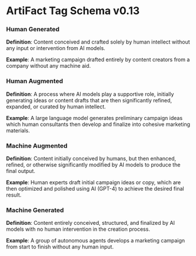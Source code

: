# ArtiFact Tag Schema v0.13

### Human Generated

**Definition**: Content conceived and crafted solely by human intellect without any input or intervention from AI models.

**Example**: A marketing campaign drafted entirely by content creators from a company without any machine aid.

### Human Augmented

**Definition**: A process where AI models play a supportive role, initially generating ideas or content drafts that are then significantly refined, expanded, or curated by human intellect.

**Example**: A large language model generates preliminary campaign ideas which human consultants then develop and finalize into cohesive marketing materials.

### Machine Augmented

**Definition**: Content initially conceived by humans, but then enhanced, refined, or otherwise significantly modified by AI models to produce the final output.

**Example**: Human experts draft initial campaign ideas or copy, which are then optimized and polished using AI (GPT-4) to achieve the desired final result.

### Machine Generated

**Definition**: Content entirely conceived, structured, and finalized by AI models with no human intervention in the creation process.

**Example**: A group of autonomous agents develops a marketing campaign from start to finish without any human input.